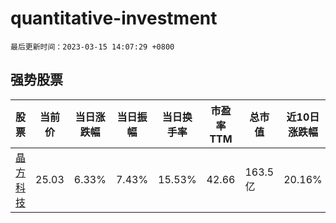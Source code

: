 # quantitative-investment

`最后更新时间：2023-03-15 14:07:29 +0800`

## 强势股票

|股票|当前价|当日涨跌幅|当日振幅|当日换手率|市盈率TTM|总市值|近10日涨跌幅|
|----|----|----|----|----|----|----|----|
|[晶方科技](https://xueqiu.com/S/SH603005)|25.03|6.33%|7.43%|15.53%|42.66|163.5亿|20.16%|
